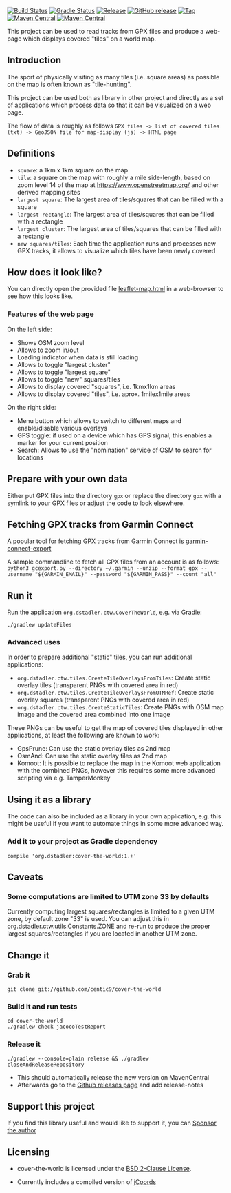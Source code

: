 [![Build Status](https://github.com/centic9/cover-the-world/actions/workflows/gradle-build.yml/badge.svg)](https://github.com/centic9/cover-the-world/actions)
[![Gradle Status](https://gradleupdate.appspot.com/centic9/cover-the-world/status.svg?branch=main)](https://gradleupdate.appspot.com/centic9/cover-the-world/status)
[![Release](https://img.shields.io/github/release/centic9/cover-the-world.svg)](https://github.com/centic9/cover-the-world/releases)
[![GitHub release](https://img.shields.io/github/release/centic9/cover-the-world.svg?label=changelog)](https://github.com/centic9/cover-the-world/releases/latest)
[![Tag](https://img.shields.io/github/tag/centic9/cover-the-world.svg)](https://github.com/centic9/cover-the-world/tags)
[![Maven Central](https://maven-badges.herokuapp.com/maven-central/org.dstadler/cover-the-world/badge.svg?style=flat)](https://maven-badges.herokuapp.com/maven-central/org.dstadler/cover-the-world) 
[![Maven Central](https://img.shields.io/maven-central/v/org.dstadler/cover-the-world.svg)](https://maven-badges.herokuapp.com/maven-central/org.dstadler/cover-the-world)

This project can be used to read tracks from GPX files and produce a web-page which
displays covered "tiles" on a world map.

## Introduction

The sport of physically visiting as many tiles (i.e. square areas) as possible on the 
map is often known as "tile-hunting".

This project can be used both as library in other project and directly as a set of 
applications which process data so that it can be visualized on a web page.

The flow of data is roughly as follows
`GPX files -> list of covered tiles (txt) -> GeoJSON file for map-display (js) -> HTML page`

## Definitions

* `square`: a 1km x 1km square on the map
* `tile`: a square on the map with roughly a mile side-length, based on zoom level 14 of the map at https://www.openstreetmap.org/ and other derived mapping sites
* `largest square`: The largest area of tiles/squares that can be filled with a square
* `largest rectangle`: The largest area of tiles/squares that can be filled with a rectangle
* `largest cluster`: The largest area of tiles/squares that can be filled with a rectangle
* `new squares/tiles`: Each time the application runs and processes new GPX tracks, it allows to visualize which tiles
  have been newly covered

## How does it look like?

You can directly open the provided file [leaflet-map.html](leaflet-map.html) in a web-browser to see how this looks like.

### Features of the web page

On the left side:
* Shows OSM zoom level
* Allows to zoom in/out
* Loading indicator when data is still loading
* Allows to toggle "largest cluster"
* Allows to toggle "largest square"
* Allows to toggle "new" squares/tiles
* Allows to display covered "squares", i.e. 1kmx1km areas
* Allows to display covered "tiles", i.e. aprox. 1milex1mile areas

On the right side:
* Menu button which allows to switch to different maps and enable/disable various overlays
* GPS toggle: if used on a device which has GPS signal, this enables a marker for your current position
* Search: Allows to use the "nomination" service of OSM to search for locations 

## Prepare with your own data

Either put GPX files into the directory `gpx` or replace the directory `gpx` with a symlink to your GPX files
or adjust the code to look elsewhere. 

## Fetching GPX tracks from Garmin Connect

A popular tool for fetching GPX tracks from Garmin Connect is [garmin-connect-export](https://github.com/pe-st/garmin-connect-export)

A sample commandline to fetch all GPX files from an account is as follows: 
`python3 gcexport.py --directory ~/.garmin --unzip --format gpx --username "${GARMIN_EMAIL}" --password "${GARMIN_PASS}" --count "all"`

## Run it

Run the application `org.dstadler.ctw.CoverTheWorld`, e.g. via Gradle:

`./gradlew updateFiles`

### Advanced uses

In order to prepare additional "static" tiles, you can run additional applications:
* `org.dstadler.ctw.tiles.CreateTileOverlaysFromTiles`: Create static overlay tiles (transparent PNGs with covered area in red)
* `org.dstadler.ctw.tiles.CreateTileOverlaysFromUTMRef`: Create static overlay squares (transparent PNGs with covered area in red)
* `org.dstadler.ctw.tiles.CreateStaticTiles`: Create PNGs with OSM map image and the covered area combined into one image

These PNGs can be useful to get the map of covered tiles displayed in other applications, 
at least the following are known to work:

* GpsPrune: Can use the static overlay tiles as 2nd map
* OsmAnd: Can use the static overlay tiles as 2nd map
* Komoot: It is possible to replace the map in the Komoot web application with the combined PNGs, however this
  requires some more advanced scripting via e.g. TamperMonkey

## Using it as a library

The code can also be included as a library in your own application, e.g. this might be useful if 
you want to automate things in some more advanced way.

### Add it to your project as Gradle dependency

    compile 'org.dstadler:cover-the-world:1.+'

## Caveats

### Some computations are limited to UTM zone 33 by defaults

Currently computing largest squares/rectangles is limited to a given UTM zone, 
by default zone "33" is used. You can adjust this in org.dstadler.ctw.utils.Constants.ZONE
and re-run to produce the proper largest squares/rectangles if you are located
in another UTM zone.

## Change it

### Grab it

    git clone git://github.com/centic9/cover-the-world

### Build it and run tests

	cd cover-the-world
	./gradlew check jacocoTestReport

### Release it

    ./gradlew --console=plain release && ./gradlew closeAndReleaseRepository
    
* This should automatically release the new version on MavenCentral
* Afterwards go to the [Github releases page](https://github.com/centic9/cover-the-world/releases) and add release-notes

## Support this project

If you find this library useful and would like to support it, you can [Sponsor the author](https://github.com/sponsors/centic9)

## Licensing

* cover-the-world is licensed under the [BSD 2-Clause License].

[BSD 2-Clause License]: https://www.opensource.org/licenses/bsd-license.php


* Currently includes a compiled version of [jCoords](https://github.com/xni06/JCoord/)